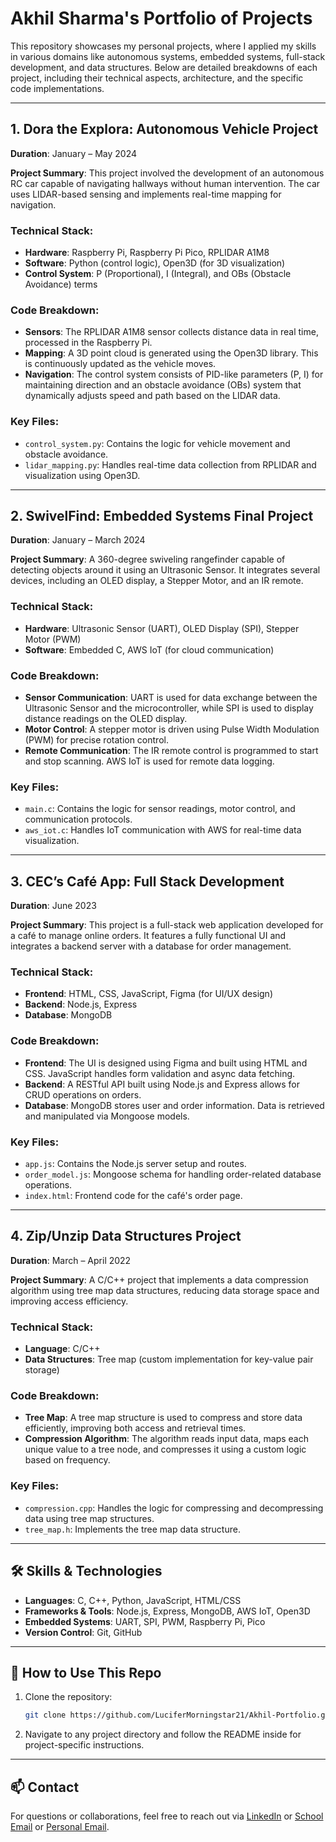 # Akhil Sharma's Portfolio of Projects

This repository showcases my personal projects, where I applied my skills in various domains like autonomous systems, embedded systems, full-stack development, and data structures. Below are detailed breakdowns of each project, including their technical aspects, architecture, and the specific code implementations.

---

## 1. **Dora the Explora: Autonomous Vehicle Project**
**Duration**: January – May 2024

**Project Summary**: This project involved the development of an autonomous RC car capable of navigating hallways without human intervention. The car uses LIDAR-based sensing and implements real-time mapping for navigation.

### **Technical Stack**:
- **Hardware**: Raspberry Pi, Raspberry Pi Pico, RPLIDAR A1M8
- **Software**: Python (control logic), Open3D (for 3D visualization)
- **Control System**: P (Proportional), I (Integral), and OBs (Obstacle Avoidance) terms

### **Code Breakdown**:
- **Sensors**: The RPLIDAR A1M8 sensor collects distance data in real time, processed in the Raspberry Pi.
- **Mapping**: A 3D point cloud is generated using the Open3D library. This is continuously updated as the vehicle moves.
- **Navigation**: The control system consists of PID-like parameters (P, I) for maintaining direction and an obstacle avoidance (OBs) system that dynamically adjusts speed and path based on the LIDAR data.

### **Key Files**:
- `control_system.py`: Contains the logic for vehicle movement and obstacle avoidance.
- `lidar_mapping.py`: Handles real-time data collection from RPLIDAR and visualization using Open3D.

---

## 2. **SwivelFind: Embedded Systems Final Project**
**Duration**: January – March 2024

**Project Summary**: A 360-degree swiveling rangefinder capable of detecting objects around it using an Ultrasonic Sensor. It integrates several devices, including an OLED display, a Stepper Motor, and an IR remote.

### **Technical Stack**:
- **Hardware**: Ultrasonic Sensor (UART), OLED Display (SPI), Stepper Motor (PWM)
- **Software**: Embedded C, AWS IoT (for cloud communication)

### **Code Breakdown**:
- **Sensor Communication**: UART is used for data exchange between the Ultrasonic Sensor and the microcontroller, while SPI is used to display distance readings on the OLED display.
- **Motor Control**: A stepper motor is driven using Pulse Width Modulation (PWM) for precise rotation control.
- **Remote Communication**: The IR remote control is programmed to start and stop scanning. AWS IoT is used for remote data logging.

### **Key Files**:
- `main.c`: Contains the logic for sensor readings, motor control, and communication protocols.
- `aws_iot.c`: Handles IoT communication with AWS for real-time data visualization.

---

## 3. **CEC’s Café App: Full Stack Development**
**Duration**: June 2023

**Project Summary**: This project is a full-stack web application developed for a café to manage online orders. It features a fully functional UI and integrates a backend server with a database for order management.

### **Technical Stack**:
- **Frontend**: HTML, CSS, JavaScript, Figma (for UI/UX design)
- **Backend**: Node.js, Express
- **Database**: MongoDB

### **Code Breakdown**:
- **Frontend**: The UI is designed using Figma and built using HTML and CSS. JavaScript handles form validation and async data fetching.
- **Backend**: A RESTful API built using Node.js and Express allows for CRUD operations on orders.
- **Database**: MongoDB stores user and order information. Data is retrieved and manipulated via Mongoose models.

### **Key Files**:
- `app.js`: Contains the Node.js server setup and routes.
- `order_model.js`: Mongoose schema for handling order-related database operations.
- `index.html`: Frontend code for the café's order page.

---

## 4. **Zip/Unzip Data Structures Project**
**Duration**: March – April 2022

**Project Summary**: A C/C++ project that implements a data compression algorithm using tree map data structures, reducing data storage space and improving access efficiency.

### **Technical Stack**:
- **Language**: C/C++
- **Data Structures**: Tree map (custom implementation for key-value pair storage)

### **Code Breakdown**:
- **Tree Map**: A tree map structure is used to compress and store data efficiently, improving both access and retrieval times.
- **Compression Algorithm**: The algorithm reads input data, maps each unique value to a tree node, and compresses it using a custom logic based on frequency.

### **Key Files**:
- `compression.cpp`: Handles the logic for compressing and decompressing data using tree map structures.
- `tree_map.h`: Implements the tree map data structure.

---

## 🛠 **Skills & Technologies**
- **Languages**: C, C++, Python, JavaScript, HTML/CSS
- **Frameworks & Tools**: Node.js, Express, MongoDB, AWS IoT, Open3D
- **Embedded Systems**: UART, SPI, PWM, Raspberry Pi, Pico
- **Version Control**: Git, GitHub

---

## 📝 **How to Use This Repo**
1. Clone the repository:
   ```bash
   git clone https://github.com/LuciferMorningstar21/Akhil-Portfolio.git
   ```
2. Navigate to any project directory and follow the README inside for project-specific instructions.

---

## 📫 **Contact**
For questions or collaborations, feel free to reach out via [LinkedIn](https://www.linkedin.com/in/akhilsharma) or [School Email](mailto:akhsharma@ucdavis.edu) or [Personal Email](mailto:theakkuking@gmail.com).
